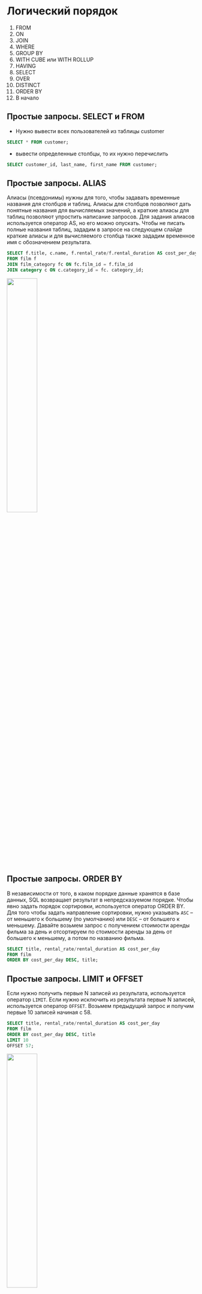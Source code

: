 # Логический порядок

1. FROM
2. ON
3. JOIN
4. WHERE
5. GROUP BY
6. WITH CUBE или WITH ROLLUP
7. HAVING
8. SELECT
9. OVER
10. DISTINCT
11. ORDER BY
12. В начало

## Простые запросы. SELECT и FROM

- Нужно вывести всех пользователей из таблицы customer

```sql
SELECT * FROM customer;
```

- вывести определенные столбцы, то их нужно перечислить

```sql
SELECT customer_id, last_name, first_name FROM customer;
```

## Простые запросы. ALIAS

Алиасы (псевдонимы) нужны для того, чтобы задавать временные названия для столбцов и таблиц. Алиасы для столбцов позволяют дать понятные названия для вычисляемых значений, а краткие алиасы для таблиц позволяют упростить написание запросов. Для задания алиасов используется оператор AS, но его можно опускать. Чтобы не писать полные названия таблиц, зададим в запросе на следующем слайде краткие алиасы и для вычисляемого столбца также зададим временное имя с обозначением результата.

```sql
SELECT f.title, c.name, f.rental_rate/f.rental_duration AS cost_per_day
FROM film f
JOIN film_category fc ON fc.film_id = f.film_id
JOIN category c ON c.category_id = fc. category_id;
```

<img src = "img/img11.png" width = 40%>

## Простые запросы. ORDER BY

В независимости от того, в каком порядке данные хранятся в базе данных, SQL возвращает результат в непредсказуемом порядке. Чтобы явно задать порядок сортировки, используется оператор ORDER BY. Для того чтобы задать направление сортировки, нужно указывать `ASC` – от меньшего к большему (по умолчанию) или `DESC` – от большего к меньшему. Давайте возьмем запрос с получением стоимости аренды фильма за день и отсортируем по стоимости аренды за день от большего к меньшему, а потом по названию фильма.

```sql
SELECT title, rental_rate/rental_duration AS cost_per_day
FROM film
ORDER BY cost_per_day DESC, title;
```

## Простые запросы. LIMIT и OFFSET

Если нужно получить первые N записей из результата, используется оператор `LIMIT`. Если нужно исключить из результата первые N записей, используется оператор `OFFSET`. Возьмем предыдущий запрос и получим первые 10 записей начиная с 58.

```sql
SELECT title, rental_rate/rental_duration AS cost_per_day
FROM film
ORDER BY cost_per_day DESC, title
LIMIT 10
OFFSET 57;
```

<img src = "img/img10.png" width = 40%>

### Простые запросы. DISTINCT

Для получения уникальных значений в результате, используется оператор `DISTINCT`.

- К примеру, нужно получить уникальный список имен пользователей:

```sql
SELECT DISTINCT first_name
FROM customer;
```

<img src = "img/img9.png" width = 20%>

- Если нужно получить уникальные значения по нескольким столбцам, то данные столбцы перечисляются после оператора `DISTINCT`:

```sql
SELECT DISTINCT last_name, first_name
FROM customer;
```

<img src = "img/img8.png" width = 20%>

## Простые запросы. WHERE

Как правило, при получении данных нужно указать условия, по которым нужно их отфильтровать, для этого используется оператор `WHERE`. Если условий нужно использовать несколько, то используются логические операторы `AND` и `OR`. Для отрицания в условии используется оператор `NOT`.

Выведем в результат платежи:

- более 7 у.е. и которые совершил сотрудник с идентификатором равным 2,
- менее 5 у.е. и которые совершил сотрудник с идентификатором равным 1.

Обратите внимание, что оператор `AND` имеет приоритет перед `OR`

```sql
SELECT *
FROM payment
WHERE amount > 7 AND staff_id = 2 OR amount < 5 AND staff_id = 1;
```

<img src = "img/img7.png" width = 100%>

## Простые запросы. CAST

При работе с разными типами данных часто нужно преобразовывать один тип данных к другому, для этого используется оператор CAST со следующим синтаксисом:

```sql
CAST(value AS type)
```

<img src = "img/img6.png" width = 90%>

В таблице payment столбец payment_date имеет тип данных datetime, то есть дата и время, а нужно работать только с датой, для этого преобразуем datetime к date:

```sql
SELECT payment_id, CAST(payment_date AS DATE)
FROM payment;
```

Таблица приведения типов, на примере MSSQL

<img src = "img/img5.png" width = 100%>

## Округление

Для округления в MySQL используются следующие функции:

- ROUND – округляет число до заданного числа десятичных знаков,
- TRUNCATE – усекает число до указанного числа десятичных знаков,
- FLOOR – возвращает наибольшее целочисленное значение, которое меньше или равно числу,
- CEIL – возвращает наименьшее целочисленное значение, которое больше или равно числу,
- ABS – возвращает абсолютное (положительное) значение числа.

Округлим значения используя разные функции:

```sql
SELECT ROUND(100.576); -- 101
SELECT ROUND(100.576, 2); -- 100.58
SELECT TRUNCATE(100.576, 2); -- 100.57
SELECT FLOOR(100.576); -- 100
SELECT CEIL(100.576); -- 101
SELECT ABS(-100.576); -- 100.576
```

<img src = "img/img4.png" width = 50%>

Получим «красивый» результат стоимости аренды за день:

```sql
SELECT title, ROUND(rental_rate/rental_duration, 2) AS cost_per_day
FROM film
ORDER BY cost_per_day DESC, title
```

## Арифметические операторы

SQL поддерживает все основные арифметические операторы:

- - – * / – стандартные операторы,
- POWER – возведение в степень,
- SQRT – возвращает квадратный корень числа,
- COS, SIN, TAN, COT, etc – геометрические операторы,
- DIV – целочисленное деление,
- % – остаток от деления,
- GREATEST/LEAST – возвращает наибольшее/наименьшее значение из списка,
- RAND – возвращает случайное число в диапазоне от 0 (включительно) до 1 (исключительно).

Посмотрим на работу некоторых функций:

```sql
SELECT POWER(2, 3); -- 8
SELECT SQRT(64); -- 8
SELECT 64 DIV 6; -- 10
SELECT 64%6; -- 4
SELECT GREATEST(17, 5, 18, 21, 16); -- 21
SELECT LEAST(17, 5, 18, 21, 16); -- 5
SELECT RAND(); -- 0.005757967015502944
```

Посмотрим на работу некоторых функций на данных:

```sql
SELECT  rental_rate, rental_duration,
        rental_rate + rental_duration a,
        rental_rate – rental_duration b,
        rental_rate * rental_duration c,
        rental_rate / rental_duration d,
        rental_rate % rental_duration e,
        rental_rate DIV rental_duration f,
        POWER(rental_rate, rental_duration) g,
        COS(rental_rate) h, SIN(rental_duration) j
FROM film;
```

<img src = "img/img3.png" width = 100%>

## Работа со строками

Разберем основные функции для работы с подстроками и строками:

- CONCAT, CONCAT_WS – соединяет строки в одну,_WS – по сепаратору,
- LENGTH – возвращает длину строки в байтах,
- CHAR_LENGTH – возвращает длину строки в символах,
- POSITION – возвращает позицию первого вхождения подстроки в строку,
- SUBSTR – извлекает подстроку из строки.
- LEFT / RIGHT – извлекает ряд символов из строки начиная слева / справа,
- LOWER / UPPER – преобразует строку в нижний / верхний регистр,
- INSERT – вставляет подстроку в строку в указанной позиции и для определенного количества символов,
- TRIM – удаляет начальные и конечные пробелы из строки,
- REPLACE – заменяет все вхождения подстроки в строке на новую подстроку,
- SUBSTRING_INDEX – возвращает подстроку строки до того, как появится указанное число разделителей.

Давайте разберем, как эти функции работают на практике:

```sql
SELECT CONCAT(last_name, ' ', first_name, ' ', email) FROM customer;
SELECT CONCAT_WS(' ', last_name, first_name, email) FROM customer;
```

<img src = "img/img1.png" width = 70%>

```sql
SELECT  LENGTH(last_name), CHAR_LENGTH(last_name),
        LENGTH('Привет'), CHAR_LENGTH('Привет')
FROM customer;
```

<img src = "img/img2.png" width = 80%>

```sql
SELECT  POSITION('D' IN last_name), SUBSTR(last_name, 2, 3),
        LEFT(last_name, 3), RIGHT(last_name, 3)
FROM customer;
```

<img src = "img/img12.png" width = 80%>

```sql
SELECT LOWER(last_name), INSERT(last_name, 'MAX', 1, 5),
REPLACE(last_name, 'A', 'X')
FROM customer;
```

<img src = "img/img13.png" width = 80%>

Выражение `LIKE` возвращает true, если строка соответствует заданному шаблону. Выражение `NOT LIKE` возвращает `false`, когда`LIKE` возвращает true и наоборот. Если шаблон не содержит знаков процента и подчеркиваний, тогда шаблон представляет в точности строку и `LIKE` работает как оператор сравнения. Подчеркивание (_) в шаблоне подменяет (вместо него подходит) любой символ. Знак процента (%) подменяет любую (в том числе и пустую) последовательность символов.

```sql
SELECT CONCAT(last_name, ' ', first_name)
FROM customer
WHERE first_name LIKE '%jam%';
```

<img src = "img/img14.png" width = 40%>

## Работа с датами и временем

Разберем основные функции для работы с датами и временем:

- NOW / CURDATE – возвращает текущие дату и время / дату,
- DATE_ADD – добавляет интервал времени/даты к дате, а затем возвращает дату, работает как с датой, так и со временем,
- DATE_SUB – вычитает интервал времени/даты из даты, а затем возвращает дату, работает как с датой, так и со временем,
- YEAR / MONTH / DAY — возвращает год / месяц / день месяца для заданной даты,
- EXTRACT – извлекает часть из заданной даты,
- DATEDIFF – возвращает количество дней между двумя значениями даты,
- QUARTER – возвращает квартал года для заданного значения даты,
- DATE_FORMAT – форматирует указанную дату,
- TIME_FORMAT – форматирует время по заданному формату,
- DATE – извлекает дату из выражения datetime.

```sql
SELECT DATE_ADD(NOW(), INTERVAL 3 DAY);
```

<img src = "img/img16.png" width = 40%>

```sql
SELECT DATE_SUB(CURDATE(), INTERVAL 3 DAY);
```

<img src = "img/img15.png" width = 40%>

```sql
SELECT YEAR(NOW()), MONTH(NOW()), WEEK(NOW()), DAY(NOW());
```

<img src = "img/img17.png" width = 40%>

```sql
SELECT EXTRACT(HOUR FROM NOW()), EXTRACT(DAY_MINUTE FROM NOW()),
EXTRACT(DAY FROM NOW());
```

<img src = "img/img18.png" width = 70%>

```sql
SELECT DATEDIFF(return_date, rental_date), QUARTER(return_date) FROM rental;
```

<img src = "img/img19.png" width = 50%>

```sql
SELECT DATE_FORMAT(payment_date, '%D – %A – %Y'),
TIME_FORMAT(TIME(payment_date), '%R') FROM payment;
```

<img src = "img/img20.png" width = 70%>

При работе с датой и временем нужно помнить: если из `DATE` сделать `DATETIME`, то это будет дата с нулевым временем. К примеру, есть дата ‘2020-01-01’, если с ней работать, как с
`DATETIME`, то SQL будет эту дату воспринимать, как ‘2020-01-01 00:00:00’. Соответственно, если значения в БД хранятся в DATETIME, но в запросе нужно работать именно с датами, то нужно явно приводить значения к нужному типу данных. Причем это касается не только дат, но и остальных типов данных.

## BETWEEN

Для того чтобы найти значения в заданном диапазоне, используется оператор BETWEEN. Данный оператор можно использовать с числами, строками и датами. Крайние значения включаются в результат. К примеру, нужно найти все платежи, стоимость которых между 5 и 7 включительно:

```sql
SELECT * FROM payment WHERE amount BETWEEN 5 AND 7;
```

<img src = "img/img21.png" width = 80%>

